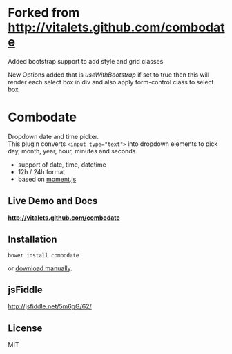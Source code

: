 # Forked from http://vitalets.github.com/combodate

Added bootstrap support to add style and grid classes

New Options added that is *useWithBootstrap* if set to true then this will render each select box in div
and also apply form-control class to select box

# Combodate
Dropdown date and time picker.  
This plugin converts `<input type="text">` into dropdown elements to pick day, month, year, hour, minutes and seconds.

* support of date, time, datetime
* 12h / 24h format
* based on [moment.js](http://momentjs.com)


## Live Demo and Docs
**http://vitalets.github.com/combodate**


## Installation
````
bower install combodate
````
or [download manually](http://vitalets.github.com/combodate).

## jsFiddle
http://jsfiddle.net/5m6gG/62/

## License
MIT

